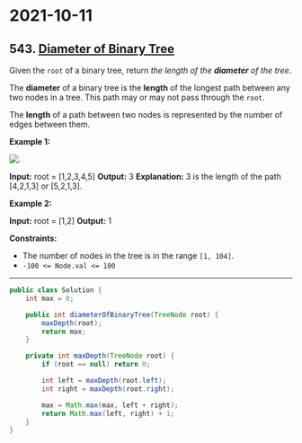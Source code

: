 # 2021-10-11

## 543. [Diameter of Binary Tree](https://leetcode.com/problems/diameter-of-binary-tree/)

Given the `root` of a binary tree, return _the length of the **diameter** of the tree_.

The **diameter** of a binary tree is the **length** of the longest path between any two nodes in a tree. This path may or may not pass through the `root`.

The **length** of a path between two nodes is represented by the number of edges between them.

**Example 1:**

![.](https://assets.leetcode.com/uploads/2021/03/06/diamtree.jpg)

**Input:** root = \[1,2,3,4,5\]
**Output:** 3
**Explanation:** 3 is the length of the path \[4,2,1,3\] or \[5,2,1,3\].

**Example 2:**

**Input:** root = \[1,2\]
**Output:** 1

**Constraints:**

- The number of nodes in the tree is in the range `[1, 104]`.
- `-100 <= Node.val <= 100`

---

```java
public class Solution {
    int max = 0;

    public int diameterOfBinaryTree(TreeNode root) {
        maxDepth(root);
        return max;
    }

    private int maxDepth(TreeNode root) {
        if (root == null) return 0;

        int left = maxDepth(root.left);
        int right = maxDepth(root.right);

        max = Math.max(max, left + right);
        return Math.max(left, right) + 1;
    }
}
```
